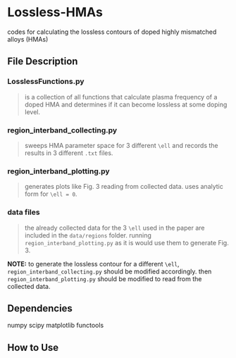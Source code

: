 # Lossless-HMAs
codes for calculating the lossless contours of doped highly mismatched alloys (HMAs)

## File Description
### LosslessFunctions.py
> is a collection of all functions that calculate plasma frequency of a doped HMA and determines if it can become lossless at some doping level.
### region_interband_collecting.py
> sweeps HMA parameter space for 3 different `\ell` and records the results in 3 different `.txt` files.
### region_interband_plotting.py
> generates plots like Fig. 3 reading from collected data.
> uses analytic form for `\ell = 0`.
### data files
> the already collected data for the 3 `\ell` used in the paper are included in the `data/regions` folder.
> running `region_interband_plotting.py` as it is would use them to generate Fig. 3.

**NOTE:** to generate the lossless contour for a different `\ell`, `region_interband_collecting.py` should be modified accordingly.
then `region_interband_plotting.py` should be modified to read from the collected data.

## Dependencies
numpy
scipy
matplotlib
functools

## How to Use
 

